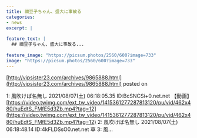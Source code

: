 ```yaml
---
title: 禰豆子ちゃん、盛大に事故る
categories:
- news
excerpt: |
  
feature_text: |
  ## 禰豆子ちゃん、盛大に事故る...
  
feature_image: "https://picsum.photos/2560/600?image=733"
image: "https://picsum.photos/2560/600?image=733"
---
```


[http://vipsister23.com/archives/9865888.html](http://vipsister23.com/archives/9865888.html)
posted on 

<!--more-->

1: 風吹けば名無し 2021/08/07(土) 06:18:05.35 ID:BcSNCSi+0.net.net 【動画】[https://video.twimg.com/ext_tw_video/1415361277287813120/pu/vid/462x480/huEdtS_FMfE5d3Zb.mp4?tag=12](https://video.twimg.com/ext_tw_video/1415361277287813120/pu/vid/462x480/huEdtS_FMfE5d3Zb.mp4?tag=12) 2: 風吹けば名無し 2021/08/07(土) 06:18:48.14 ID:4kFLDSsO0.net.net 草 3: 風...
